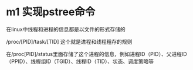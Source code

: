 # m1 实现pstree命令

在linux中线程和进程的信息都是以文件的形式存储的

/proc/[PID]/task/[TID] 这个就是进程和线程粗存的规则

在/proc[PID]/status里面存储了这个进程的信息，例如进程ID（PID）、父进程ID（PPID）、线程组ID（TGID）、线程ID（TID）、状态、调度策略等
